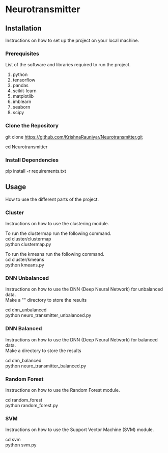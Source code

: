 # Neurotransmitter
## Installation

Instructions on how to set up the project on your local machine.

### Prerequisites

List of the software and libraries required to run the project.
1. python 
2. tensorflow
3. pandas
4. scikit-learn
5. matplotlib
6. imblearn
7. seaborn
8. scipy

### Clone the Repository
git clone https://github.com/KrishnaRauniyar/Neurotransmitter.git

cd Neurotransmitter

### Install Dependencies
pip install -r requirements.txt

## Usage

How to use the different parts of the project.

### Cluster

Instructions on how to use the clustering module.

To run the clustermap run the following command.<br>
cd cluster/clustermap<br>
python clustermap.py

To run the kmeans run the following command.<br>
cd cluster/kmeans<br>
python kmeans.py

### DNN Unbalanced

Instructions on how to use the DNN (Deep Neural Network) for unbalanced data.<br>
Make a "<results>" directory to store the results

cd dnn_unbalanced<br>
python neuro_transmitter_unbalanced.py

### DNN Balanced

Instructions on how to use the DNN (Deep Neural Network) for balanced data.<br>
Make a <results> directory to store the results

cd dnn_balanced<br>
python neuro_transmitter_balanced.py

### Random Forest

Instructions on how to use the Random Forest module.

cd random_forest<br>
python random_forest.py

### SVM

Instructions on how to use the Support Vector Machine (SVM) module.

cd svm<br>
python svm.py